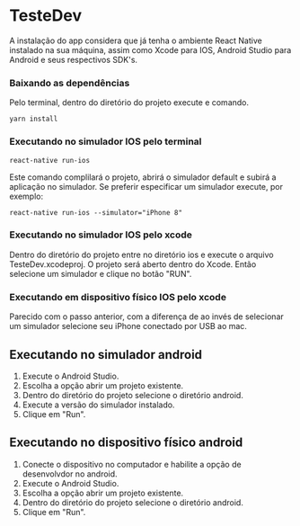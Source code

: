 # TesteDev

A instalação do app considera que já tenha o ambiente React Native instalado na sua máquina, assim como Xcode para IOS, Android Studio para Android e seus respectivos SDK's.

### Baixando as dependências

Pelo terminal, dentro do diretório do projeto execute e comando.

`yarn install`

### Executando no simulador IOS pelo terminal

`react-native run-ios`

Este comando complilará o projeto, abrirá o simulador default e subirá a aplicação no simulador. Se preferir especificar um simulador execute, por exemplo: 

`react-native run-ios --simulator="iPhone 8"`

### Executando no simulador IOS pelo xcode

Dentro do diretório do projeto entre no diretório ios e execute o arquivo TesteDev.xcodeproj. O projeto será aberto dentro do Xcode. Então selecione um simulador e clique no botão "RUN".

### Executando em dispositivo físico IOS pelo xcode

Parecido com o passo anterior, com a diferença de ao invés de selecionar um simulador selecione seu iPhone conectado por USB ao mac.

## Executando no simulador android

1. Execute o Android Studio. 
2. Escolha a opção abrir um projeto existente.
3. Dentro do diretório do projeto selecione o diretório android.
4. Execute a versão do simulador instalado.
5. Clique em "Run".

## Executando no dispositivo físico android

1. Conecte o dispositivo no computador e habilite a opção de desenvolvdor no android.
2. Execute o Android Studio. 
3. Escolha a opção abrir um projeto existente.
4. Dentro do diretório do projeto selecione o diretório android.
5. Clique em "Run".
